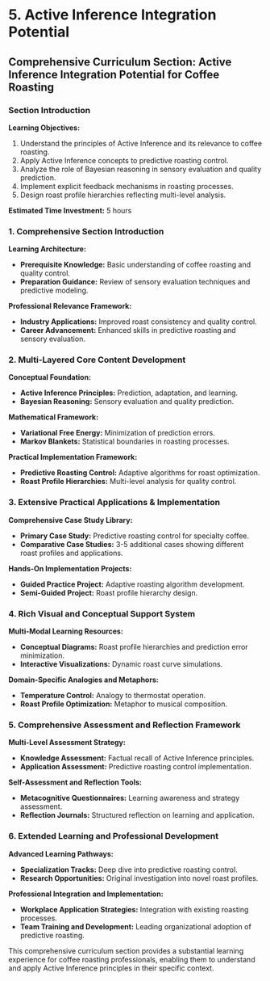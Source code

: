 # 5. Active Inference Integration Potential

## Comprehensive Curriculum Section: Active Inference Integration Potential for Coffee Roasting

### Section Introduction

**Learning Objectives:**

1. Understand the principles of Active Inference and its relevance to coffee roasting.
2. Apply Active Inference concepts to predictive roasting control.
3. Analyze the role of Bayesian reasoning in sensory evaluation and quality prediction.
4. Implement explicit feedback mechanisms in roasting processes.
5. Design roast profile hierarchies reflecting multi-level analysis.

**Estimated Time Investment:** 5 hours

### 1. Comprehensive Section Introduction

**Learning Architecture:**

- **Prerequisite Knowledge:** Basic understanding of coffee roasting and quality control.
- **Preparation Guidance:** Review of sensory evaluation techniques and predictive modeling.

**Professional Relevance Framework:**

- **Industry Applications:** Improved roast consistency and quality control.
- **Career Advancement:** Enhanced skills in predictive roasting and sensory evaluation.

### 2. Multi-Layered Core Content Development

**Conceptual Foundation:**

- **Active Inference Principles:** Prediction, adaptation, and learning.
- **Bayesian Reasoning:** Sensory evaluation and quality prediction.

**Mathematical Framework:**

- **Variational Free Energy:** Minimization of prediction errors.
- **Markov Blankets:** Statistical boundaries in roasting processes.

**Practical Implementation Framework:**

- **Predictive Roasting Control:** Adaptive algorithms for roast optimization.
- **Roast Profile Hierarchies:** Multi-level analysis for quality control.

### 3. Extensive Practical Applications & Implementation

**Comprehensive Case Study Library:**

- **Primary Case Study:** Predictive roasting control for specialty coffee.
- **Comparative Case Studies:** 3-5 additional cases showing different roast profiles and applications.

**Hands-On Implementation Projects:**

- **Guided Practice Project:** Adaptive roasting algorithm development.
- **Semi-Guided Project:** Roast profile hierarchy design.

### 4. Rich Visual and Conceptual Support System

**Multi-Modal Learning Resources:**

- **Conceptual Diagrams:** Roast profile hierarchies and prediction error minimization.
- **Interactive Visualizations:** Dynamic roast curve simulations.

**Domain-Specific Analogies and Metaphors:**

- **Temperature Control:** Analogy to thermostat operation.
- **Roast Profile Optimization:** Metaphor to musical composition.

### 5. Comprehensive Assessment and Reflection Framework

**Multi-Level Assessment Strategy:**

- **Knowledge Assessment:** Factual recall of Active Inference principles.
- **Application Assessment:** Predictive roasting control implementation.

**Self-Assessment and Reflection Tools:**

- **Metacognitive Questionnaires:** Learning awareness and strategy assessment.
- **Reflection Journals:** Structured reflection on learning and application.

### 6. Extended Learning and Professional Development

**Advanced Learning Pathways:**

- **Specialization Tracks:** Deep dive into predictive roasting control.
- **Research Opportunities:** Original investigation into novel roast profiles.

**Professional Integration and Implementation:**

- **Workplace Application Strategies:** Integration with existing roasting processes.
- **Team Training and Development:** Leading organizational adoption of predictive roasting.

This comprehensive curriculum section provides a substantial learning experience for coffee roasting professionals, enabling them to understand and apply Active Inference principles in their specific context.
